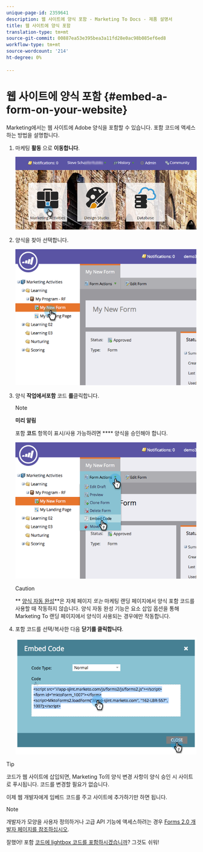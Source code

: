 ```yaml
---
unique-page-id: 2359641
description: 웹 사이트에 양식 포함 - Marketing To Docs - 제품 설명서
title: 웹 사이트에 양식 포함
translation-type: tm+mt
source-git-commit: 00887ea53e395bea3a11fd28e0ac98b085ef6ed8
workflow-type: tm+mt
source-wordcount: '214'
ht-degree: 0%

---
```



# 웹 사이트에 양식 포함 {#embed-a-form-on-your-website}

Marketing에서는 웹 사이트에 Adobe 양식을 포함할 수 있습니다. 포함 코드에 액세스하는 방법을 설명합니다.

1. 마케팅 **활동** 으로 **이동합니다**.

   ![](assets/login-marketing-activities-4.png)

1. 양식을 찾아 선택합니다.

   ![](assets/image2014-9-15-12-3a12-3a14.png)

1. 양식 **작업****에서****포함** 코드 **를**&#x200B;클릭합니다.

   >[!NOTE]
   >
   >**미리 알림**
   >
   >
   >포함 **코드** 항목이 표시/사용 가능하려면 **** 양식을 승인해야 합니다.

   ![](assets/image2014-9-15-12-3a12-3a20.png)

   >[!CAUTION]
   >
   >** [양식 자동 완성](../../../../product-docs/administration/settings/edit-landing-page-settings.md)**은 자체 페이지 *또는* 마케팅 랜딩 페이지에서 양식 포함 코드를 사용할 때 작동하지 않습니다. 양식 자동 완성 기능은 요소 삽입 옵션을 통해 Marketing To 랜딩 페이지에서 양식이 사용되는 경우에만 작동합니다.

1. 포함 코드를 선택/복사한 다음 **닫기를 클릭합니다**.

   ![](assets/image2014-9-15-12-3a12-3a31.png)

>[!TIP]
>
>코드가 웹 사이트에 삽입되면, Marketing To의 양식 변경 사항이 양식 승인 시 사이트로 푸시됩니다. 코드를 변경할 필요가 없습니다.

이제 웹 개발자에게 임베드 코드를 주고 사이트에 추가하기만 하면 됩니다.

>[!NOTE]
>
>개발자가 모양을 사용자 정의하거나 고급 API 기능에 액세스하려는 경우 [Forms 2.0 개발자 페이지를 참조하십시오](http://developers.marketo.com/documentation/websites/forms-2-0/).

잘했어! 포함 [코드에 lightbox 코드를 포함하시겠습니까](use-a-form-in-a-lightbox.md)? 그것도 쉬워!
